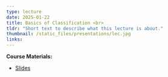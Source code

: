 ```yaml
---
type: lecture
date: 2025-01-22
title: Basics of Classification <br>
tldr: "Short text to describe what this lecture is about."
thumbnail: /static_files/presentations/lec.jpg
links: 
---
```

**Course Materials:**
- [Slides](https://ml-graph.github.io/winter-2025/static_files/presentations/slides/Basicclassification.pdf)

